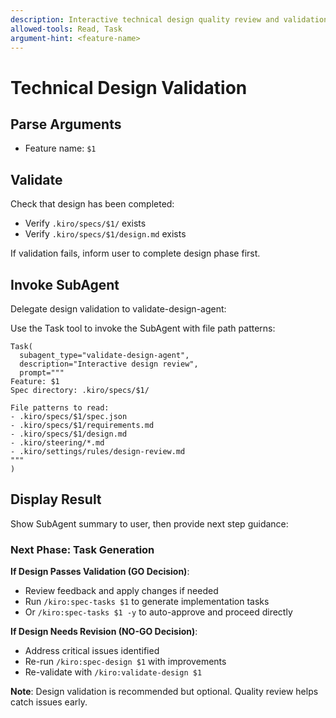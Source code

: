 ```yaml
---
description: Interactive technical design quality review and validation
allowed-tools: Read, Task
argument-hint: <feature-name>
---
```


# Technical Design Validation

## Parse Arguments

- Feature name: `$1`

## Validate

Check that design has been completed:

- Verify `.kiro/specs/$1/` exists
- Verify `.kiro/specs/$1/design.md` exists

If validation fails, inform user to complete design phase first.

## Invoke SubAgent

Delegate design validation to validate-design-agent:

Use the Task tool to invoke the SubAgent with file path patterns:

```
Task(
  subagent_type="validate-design-agent",
  description="Interactive design review",
  prompt="""
Feature: $1
Spec directory: .kiro/specs/$1/

File patterns to read:
- .kiro/specs/$1/spec.json
- .kiro/specs/$1/requirements.md
- .kiro/specs/$1/design.md
- .kiro/steering/*.md
- .kiro/settings/rules/design-review.md
"""
)
```

## Display Result

Show SubAgent summary to user, then provide next step guidance:

### Next Phase: Task Generation

**If Design Passes Validation (GO Decision)**:

- Review feedback and apply changes if needed
- Run `/kiro:spec-tasks $1` to generate implementation tasks
- Or `/kiro:spec-tasks $1 -y` to auto-approve and proceed directly

**If Design Needs Revision (NO-GO Decision)**:

- Address critical issues identified
- Re-run `/kiro:spec-design $1` with improvements
- Re-validate with `/kiro:validate-design $1`

**Note**: Design validation is recommended but optional. Quality review helps catch issues early.

